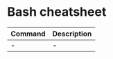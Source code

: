 # Bash cheatsheet

| Command          | Description                                                                                       |
| ---------------- | ------------------------------------------------------------------------------------------------- |
| - | - |
